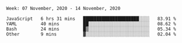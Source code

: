<!--START_SECTION:waka-->
```text
Week: 07 November, 2020 - 14 November, 2020

JavaScript   6 hrs 31 mins   █████████████████████░░░░   83.91 % 
YAML         40 mins         ██░░░░░░░░░░░░░░░░░░░░░░░   08.62 % 
Bash         24 mins         █▒░░░░░░░░░░░░░░░░░░░░░░░   05.34 % 
Other        9 mins          ▓░░░░░░░░░░░░░░░░░░░░░░░░   02.04 % 
```
<!--END_SECTION:waka-->
